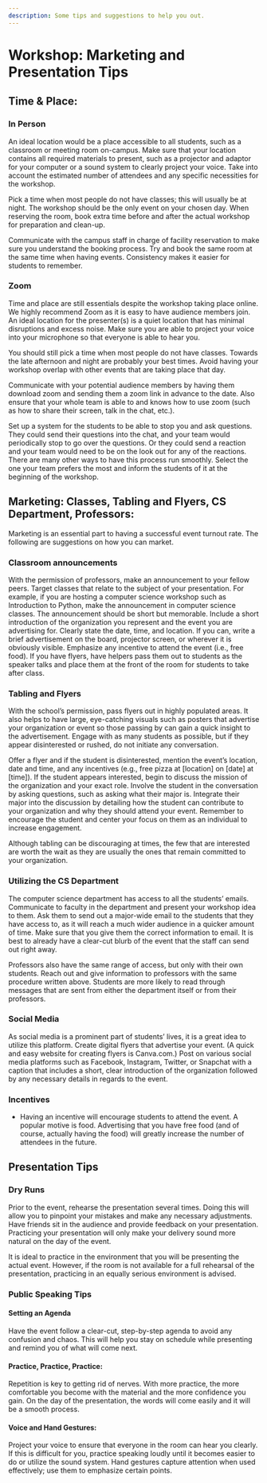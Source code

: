 ```yaml
---
description: Some tips and suggestions to help you out.
---
```


# Workshop: Marketing and Presentation Tips

## Time & Place:

### In Person

An ideal location would be a place accessible to all students, such as a classroom or meeting room on-campus. Make sure that your location contains all required materials to present, such as a projector and adaptor for your computer or a sound system to clearly project your voice. Take into account the estimated number of attendees and any specific necessities for the workshop. 

Pick a time when most people do not have classes; this will usually be at night. The workshop should be the only event on your chosen day. When reserving the room, book extra time before and after the actual workshop for preparation and clean-up. 

Communicate with the campus staff in charge of facility reservation to make sure you understand the booking process. Try and book the same room at the same time when having events. Consistency makes it easier for students to remember.

### Zoom

Time and place are still essentials despite the workshop taking place online. We highly recommend Zoom as it is easy to have audience members join. An ideal location for the presenter\(s\) is a quiet location that has minimal disruptions and excess noise. Make sure you are able to project your voice into your microphone so that everyone is able to hear you. 

You should still pick a time when most people do not have classes. Towards the late afternoon and night are probably your best times. Avoid having your workshop overlap with other events that are taking place that day. 

Communicate with your potential audience members by having them download zoom and sending them a zoom link in advance to the date. Also ensure that your whole team is able to and knows how to use zoom \(such as how to share their screen, talk in the chat, etc.\). 

Set up a system for the students to be able to stop you and ask questions. They could send their questions into the chat, and your team would periodically stop to go over the questions. Or they could send a reaction and your team would need to be on the look out for any of the reactions. There are many other ways to have this process run smoothly. Select the one your team prefers the most and inform the students of it at the beginning of the workshop. 

## Marketing: Classes, Tabling and Flyers, CS Department, Professors:

Marketing is an essential part to having a successful event turnout rate. The following are suggestions on how you can market. 

### Classroom announcements

With the permission of professors, make an announcement to your fellow peers. Target classes that relate to the subject of your presentation. For example, if you are hosting a computer science workshop such as Introduction to Python, make the announcement in computer science classes. The announcement should be short but memorable. Include a short introduction of the organization you represent and the event you are advertising for. Clearly state the date, time, and location. If you can, write a brief advertisement on the board, projector screen, or wherever it is obviously visible. Emphasize any incentive to attend the event \(i.e., free food\). If you have flyers, have helpers pass them out to students as the speaker talks and place them at the front of the room for students to take after class. 

### Tabling and Flyers

With the school’s permission, pass flyers out in highly populated areas. It also helps to have large, eye-catching visuals such as posters that advertise your organization or event so those passing by can gain a quick insight to the advertisement. Engage with as many students as possible, but if they appear disinterested or rushed, do not initiate any conversation. 

Offer a flyer and if the student is disinterested, mention the event’s location, date and time, and any incentives \(e.g., free pizza at \[location\] on \[date\] at \[time\]\). If the student appears interested, begin to discuss the mission of the organization and your exact role. Involve the student in the conversation by asking questions, such as asking what their major is. Integrate their major into the discussion by detailing how the student can contribute to your organization and why they should attend your event. Remember to encourage the student and center your focus on them as an individual to increase engagement. 

Although tabling can be discouraging at times, the few that are interested are worth the wait as they are usually the ones that remain committed to your organization.

### Utilizing the CS Department

The computer science department has access to all the students’ emails. Communicate to faculty in the department and present your workshop idea to them. Ask them to send out a major-wide email to the students that they have access to, as it will reach a much wider audience in a quicker amount of time. Make sure that you give them the correct information to email. It is best to already have a clear-cut blurb of the event that the staff can send out right away.

Professors also have the same range of access, but only with their own students. Reach out and give information to professors with the same procedure written above. Students are more likely to read through messages that are sent from either the department itself or from their professors. 

### Social Media

As social media is a prominent part of students’ lives, it is a great idea to utilize this platform. Create digital flyers that advertise your event. \(A quick and easy website for creating flyers is Canva.com.\) Post on various social media platforms such as Facebook, Instagram, Twitter, or Snapchat with a caption that includes a short, clear introduction of the organization followed by any necessary details in regards to the event.

### Incentives

* Having an incentive will encourage students to attend the event. A popular motive is food. Advertising that you have free food \(and of course, actually having the food\) will greatly increase the number of attendees in the future. 

## Presentation Tips

### Dry Runs

Prior to the event, rehearse the presentation several times. Doing this will allow you to pinpoint your mistakes and make any necessary adjustments. Have friends sit in the audience and provide feedback on your presentation. Practicing your presentation will only make your delivery sound more natural on the day of the event.

It is ideal to practice in the environment that you will be presenting the actual event. However, if the room is not available for a full rehearsal of the presentation, practicing in an equally serious environment is advised. 

### Public Speaking Tips

#### Setting an Agenda

Have the event follow a clear-cut, step-by-step agenda to avoid any confusion and chaos. This will help you stay on schedule while presenting and remind you of what will come next. 

#### Practice, Practice, Practice:

Repetition is key to getting rid of nerves. With more practice, the more comfortable you become with the material and the more confidence you gain. On the day of the presentation, the words will come easily and it will be a smooth process. 

#### Voice and Hand Gestures:

Project your voice to ensure that everyone in the room can hear you clearly. If this is difficult for you, practice speaking loudly until it becomes easier to do or utilize the sound system. Hand gestures capture attention when used effectively; use them to emphasize certain points.


